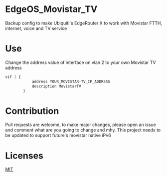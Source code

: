 # EdgeOS_Movistar_TV
Backup config to make Ubiquiti's EdgeRouter X to work with Movistar FTTH, internet, voice and TV service
# Use
Change the address value of interface on vlan 2 to your own Movistar TV address
```clojure
vif 2 {
            address YOUR_MOVISTAR-TV_IP_ADDRESS
            description MovistarTV
        }
````
# Contribution
Pull requests are welcome, to make major changes, please open an issue and comment what are you going to change and mhy. This project needs to be updated to support future's movistar native iPv6
# Licenses
[MIT](https://choosealicense.com/licenses/mit/)
